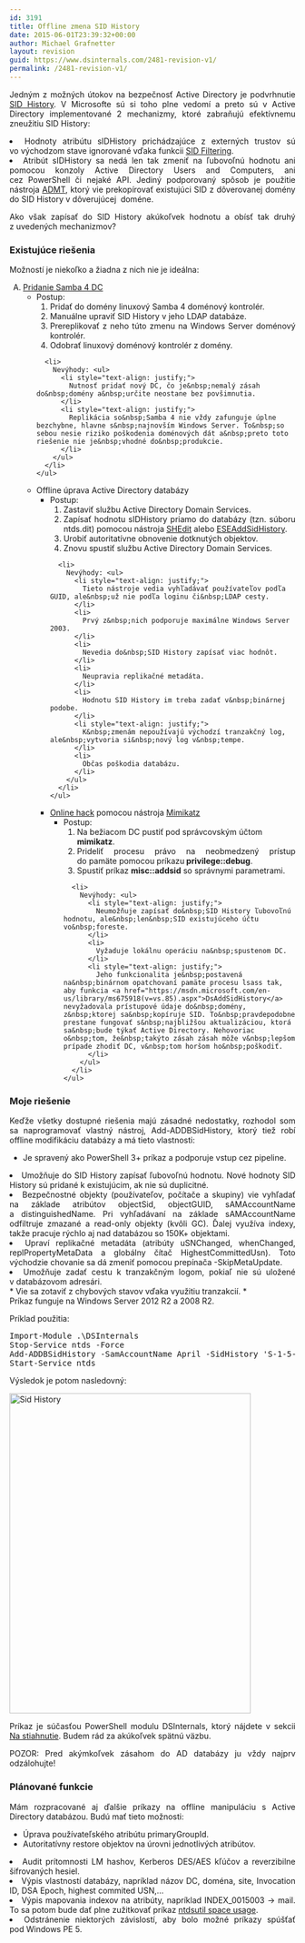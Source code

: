 ```yaml
---
id: 3191
title: Offline zmena SID History
date: 2015-06-01T23:39:32+00:00
author: Michael Grafnetter
layout: revision
guid: https://www.dsinternals.com/2481-revision-v1/
permalink: /2481-revision-v1/
---
```

<p style="text-align: justify;">
  Jedným z&nbsp;možných útokov na&nbsp;bezpečnosť Active Directory je&nbsp;podvrhnutie <a title="SID History" href="https://blog.thesysadmins.co.uk/admt-series-3-sid-history.html">SID History</a>. V&nbsp;Microsofte sú si&nbsp;toho plne vedomí a&nbsp;preto sú v&nbsp;Active Directory implementované 2 mechanizmy, ktoré zabraňujú efektívnemu zneužitiu SID History:
</p>

<li style="text-align: justify;">
  Hodnoty atribútu sIDHistory prichádzajúce z&nbsp;externých trustov sú vo&nbsp;východzom stave ignorované vďaka funkcii <a title="Configuring SID Filtering Settings" href="https://technet.microsoft.com/en-us/library/cc772633%28v=ws.10%29.aspx">SID Filtering</a>.
</li>
<li style="text-align: justify;">
  Atribút sIDHistory sa&nbsp;nedá len&nbsp;tak zmeniť na&nbsp;ľubovoľnú hodnotu ani pomocou konzoly Active Directory Users and&nbsp;Computers, ani cez&nbsp;PowerShell či&nbsp;nejaké API. Jediný podporovaný spôsob je&nbsp;použitie nástroja <a title="Active Directory Migration Tool" href="https://technet.microsoft.com/en-us/library/cc974332%28v=ws.10%29.aspx">ADMT</a>, ktorý vie prekopírovať existujúci SID z&nbsp;dôverovanej domény do&nbsp;SID History v&nbsp;dôverujúcej  doméne.
</li>

<p style="text-align: justify;">
  Ako však zapísať do&nbsp;SID History akúkoľvek hodnotu a&nbsp;obísť tak druhý z&nbsp;uvedených mechanizmov?
</p>

<!--more-->

### Existujúce riešenia

Možností je&nbsp;niekoľko a&nbsp;žiadna z&nbsp;nich nie je&nbsp;ideálna:

<ol type="A">
  <li>
    <a href="http://cosmoskey.blogspot.cz/2010/08/online-sidhistory-edit-sid-injection.html">Pridanie Samba 4 DC</a> <ul>
      <li>
        Postup: <ol>
          <li>
            Pridať do&nbsp;domény linuxový Samba 4 doménový kontrolér.
          </li>
          <li>
            Manuálne upraviť SID History v&nbsp;jeho LDAP databáze.
          </li>
          <li style="text-align: justify;">
            Prereplikovať z&nbsp;neho túto zmenu na&nbsp;Windows Server doménový kontrolér.
          </li>
          <li>
            Odobrať linuxový doménový kontrolér z&nbsp;domény.
          </li>
        </ol>
      </li>
      
      <li>
        Nevýhody: <ul>
          <li style="text-align: justify;">
            Nutnosť pridať nový DC, čo je&nbsp;nemalý zásah do&nbsp;domény a&nbsp;určite neostane bez povšimnutia.
          </li>
          <li style="text-align: justify;">
            Replikácia so&nbsp;Samba 4 nie vždy zafunguje úplne bezchybne, hlavne s&nbsp;najnovším Windows Server. To&nbsp;so sebou nesie riziko poškodenia doménových dát a&nbsp;preto toto riešenie nie je&nbsp;vhodné do&nbsp;produkcie.
          </li>
        </ul>
      </li>
    </ul>
  </li>
  
  <li>
    Offline úprava Active Directory databázy <ul>
      <li>
        Postup: <ol>
          <li>
            Zastaviť službu Active Directory Domain Services.
          </li>
          <li style="text-align: justify;">
            Zapísať hodnotu sIDHistory priamo do&nbsp;databázy (tzn. súboru ntds.dit) pomocou nástroja <a title="SHEdit" href="http://www.tbiro.com/projects/SHEdit/">SHEdit</a> alebo <a title="Безопасность в Active Directory " href="http://gexeg.blogspot.cz/2009/12/active-directory.html">ESEAddSidHistory</a>.
          </li>
          <li>
            Urobiť autoritatívne obnovenie dotknutých objektov.
          </li>
          <li>
            Znovu spustiť službu Active Directory Domain Services.
          </li>
        </ol>
      </li>
      
      <li>
        Nevýhody: <ul>
          <li style="text-align: justify;">
            Tieto nástroje vedia vyhľadávať používateľov podľa GUID, ale&nbsp;už nie podľa loginu či&nbsp;LDAP cesty.
          </li>
          <li>
            Prvý z&nbsp;nich podporuje maximálne Windows Server 2003.
          </li>
          <li>
            Nevedia do&nbsp;SID History zapísať viac hodnôt.
          </li>
          <li>
            Neupravia replikačné metadáta.
          </li>
          <li>
            Hodnotu SID History im treba zadať v&nbsp;binárnej podobe.
          </li>
          <li style="text-align: justify;">
            K&nbsp;zmenám nepoužívajú východzí tranzakčný log, ale&nbsp;vytvoria si&nbsp;nový log v&nbsp;tempe.
          </li>
          <li>
            Občas poškodia databázu.
          </li>
        </ul>
      </li>
    </ul>
  </li>
  
  <li>
    <a href="https://twitter.com/gentilkiwi/status/511244626456346624">Online hack</a> pomocou nástroja <a href="https://github.com/gentilkiwi/mimikatz">Mimikatz</a> <ul>
      <li>
        Postup: <ol>
          <li>
            Na&nbsp;bežiacom DC pustiť pod&nbsp;správcovským účtom <strong>mimikatz</strong>.
          </li>
          <li style="text-align: justify;">
            Prideliť procesu právo na&nbsp;neobmedzený prístup do&nbsp;pamäte pomocou príkazu<strong> privilege::debug</strong>.
          </li>
          <li>
            Spustiť príkaz <strong>misc::addsid</strong> so&nbsp;správnymi parametrami.
          </li>
        </ol>
      </li>
      
      <li>
        Nevýhody: <ul>
          <li style="text-align: justify;">
            Neumožňuje zapísať do&nbsp;SID History ľubovoľnú hodnotu, ale&nbsp;len&nbsp;SID existujúceho účtu vo&nbsp;foreste.
          </li>
          <li>
            Vyžaduje lokálnu operáciu na&nbsp;spustenom DC.
          </li>
          <li style="text-align: justify;">
            Jeho funkcionalita je&nbsp;postavená na&nbsp;binárnom opatchovaní pamäte procesu lsass tak, aby funkcia <a href="https://msdn.microsoft.com/en-us/library/ms675918(v=vs.85).aspx">DsAddSidHistory</a> nevyžadovala prístupové údaje do&nbsp;domény, z&nbsp;ktorej sa&nbsp;kopíruje SID. To&nbsp;pravdepodobne prestane fungovať s&nbsp;najbližšou aktualizáciou, ktorá sa&nbsp;bude týkať Active Directory. Nehovoriac o&nbsp;tom, že&nbsp;takýto zásah zásah môže v&nbsp;lepšom prípade zhodiť DC, v&nbsp;tom horšom ho&nbsp;poškodiť.
          </li>
        </ul>
      </li>
    </ul>
  </li>
</ol>

### Moje riešenie

<p style="text-align: justify;">
  Keďže všetky dostupné riešenia majú zásadné nedostatky, rozhodol som sa&nbsp;naprogramovať vlastný nástroj, Add-ADDBSidHistory, ktorý tiež robí offline modifikáciu databázy a&nbsp;má tieto vlastnosti:
</p>

  * Je&nbsp;spravený ako PowerShell 3+ príkaz a&nbsp;podporuje vstup cez&nbsp;pipeline.
<li style="text-align: justify;">
  Umožňuje do&nbsp;SID History zapísať ľubovoľnú hodnotu. Nové hodnoty SID History sú pridané k&nbsp;existujúcim, ak nie sú duplicitné.
</li>
<li style="text-align: justify;">
  Bezpečnostné objekty (používateľov, počítače a&nbsp;skupiny) vie vyhľadať na&nbsp;základe atribútov objectSid, objectGUID, sAMAccountName a&nbsp;distinguishedName. Pri vyhľadávaní na&nbsp;základe sAMAccountName odfiltruje zmazané a&nbsp;read-only objekty (kvôli GC). Ďalej využíva indexy, takže pracuje rýchlo aj&nbsp;nad databázou so&nbsp;150K+ objektami.
</li>
<li style="text-align: justify;">
  Upraví replikačné metadáta (atribúty uSNChanged, whenChanged, replPropertyMetaData a&nbsp;globálny čítač HighestCommittedUsn). Toto východzie chovanie sa&nbsp;dá zmeniť pomocou prepínača -SkipMetaUpdate.
</li>
<li style="text-align: justify;">
  Umožňuje zadať cestu k&nbsp;tranzakčným logom, pokiaľ nie sú uložené v&nbsp;databázovom adresári.
</li>
  * Vie sa&nbsp;zotaviť z&nbsp;chybových stavov vďaka využitiu tranzakcií.
  * Príkaz funguje na&nbsp;Windows Server 2012 R2 a&nbsp;2008 R2.

Príklad použitia:

<pre title="SID History" class="lang:ps decode:true">Import-Module .\DSInternals
Stop-Service ntds -Force
Add-ADDBSidHistory -SamAccountName April -SidHistory 'S-1-5-21-1868298443-3554975232-1738066521-500' -DBPath 'C:\Windows\NTDS\ntds.dit'
Start-Service ntds</pre>

Výsledok je&nbsp;potom nasledovný:

<img class="aligncenter size-full wp-image-2541" src="https://www.dsinternals.com/wp-content/uploads/sid_history.png" alt="Sid History" width="425" height="563" srcset="https://www.dsinternals.com/wp-content/uploads/sid_history.png 425w, https://www.dsinternals.com/wp-content/uploads/sid_history-226x300.png 226w" sizes="(max-width: 425px) 100vw, 425px" /> 

<p style="text-align: justify;">
  Príkaz je&nbsp;súčasťou PowerShell modulu DSInternals, ktorý nájdete v&nbsp;sekcii <a title="Na stiahnutie" href="https://www.dsinternals.com/sk/na-stiahnutie/">Na&nbsp;stiahnutie</a>. Budem rád za&nbsp;akúkoľvek spätnú väzbu.
</p>

<p style="text-align: justify;">
  POZOR: Pred akýmkoľvek zásahom do&nbsp;AD databázy ju vždy najprv odzálohujte!
</p>

### Plánované funkcie

<p style="text-align: justify;">
  Mám rozpracované aj&nbsp;ďalšie príkazy na&nbsp;offline manipuláciu s&nbsp;Active Directory databázou. Budú mať tieto možnosti:
</p>

  * Úprava používateľského atribútu primaryGroupId.
  * Autoritatívny restore objektov na&nbsp;úrovni jednotlivých atribútov.
<li style="text-align: justify;">
  Audit prítomnosti LM hashov, Kerberos DES/AES kľúčov a&nbsp;reverzibilne šifrovaných hesiel.
</li>
<li style="text-align: justify;">
  Výpis vlastností databázy, napríklad názov DC, doména, site, Invocation ID, DSA Epoch, highest commited USN,&#8230;
</li>
<li style="text-align: justify;">
  Výpis mapovania indexov na&nbsp;atribúty, napríklad INDEX_0015003 -> mail. To&nbsp;sa potom bude dať plne zužitkovať príkaz <a title="ntdsutil files" href="https://technet.microsoft.com/en-us/library/cc753900.aspx">ntdsutil space usage</a>.
</li>
<li style="text-align: justify;">
  Odstránenie niektorých závislostí, aby bolo možné príkazy spúšťať pod&nbsp;Windows PE 5.
</li>
